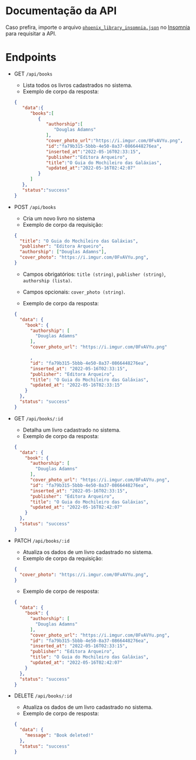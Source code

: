 # Documentação da API

Caso prefira, importe o arquivo [`phoenix_library_insomnia.json`](phoenix_library_insomnia.json) no [Insomnia](https://insomnia.rest/) para requisitar a API.

# Endpoints
- GET `/api/books`
  - Lista todos os livros cadastrados no sistema.
  - Exemplo de corpo da resposta:
  ```json
  {
     "data":{
        "books":[
           {
              "authorship":[
                 "Douglas Adamns"
              ],
              "cover_photo_url":"https://i.imgur.com/0FvAVYu.png",
              "id":"fa79b315-5bbb-4e50-8a37-0866448276ea",
              "inserted_at":"2022-05-16T02:33:15",
              "publisher":"Editora Arqueiro",
              "title":"O Guia do Mochileiro das Galáxias",
              "updated_at":"2022-05-16T02:42:07"
           }
        ]
     },
     "status":"success"
  }
  ```

- POST `/api/books`
  - Cria um novo livro no sistema
  - Exemplo de corpo da requisição:
  ```json
  {
    "title": "O Guia do Mochileiro das Galáxias",
    "publisher": "Editora Arqueiro",
    "authorship": ["Douglas Adamns"],
    "cover_photo": "https://i.imgur.com/0FvAVYu.png",
  }
  ```
    - Campos obrigatórios: `title (string)`, `publisher (string)`, `authorship (lista)`.
    - Campos opcionais: `cover_photo (string)`.

  - Exemplo de corpo da resposta:
  ```json
  {
    "data": {
      "book": {
        "authorship": [
          "Douglas Adamns"
        ],
        "cover_photo_url": "https://i.imgur.com/0FvAVYu.png"

        ,
        "id": "fa79b315-5bbb-4e50-8a37-0866448276ea",
        "inserted_at": "2022-05-16T02:33:15",
        "publisher": "Editora Arqueiro",
        "title": "O Guia do Mochileiro das Galáxias",
        "updated_at": "2022-05-16T02:33:15"
      }
    },
    "status": "success"
  }
  ```

- GET `/api/books/:id`
  - Detalha um livro cadastrado no sistema.
  - Exemplo de corpo da resposta:
  ```json
  {
    "data": {
      "book": {
        "authorship": [
          "Douglas Adamns"
        ],
        "cover_photo_url": "https://i.imgur.com/0FvAVYu.png",
        "id": "fa79b315-5bbb-4e50-8a37-0866448276ea",
        "inserted_at": "2022-05-16T02:33:15",
        "publisher": "Editora Arqueiro",
        "title": "O Guia do Mochileiro das Galáxias",
        "updated_at": "2022-05-16T02:42:07"
      }
    },
    "status": "success"
  }
  ```

- PATCH `/api/books/:id`
  - Atualiza os dados de um livro cadastrado no sistema.
  - Exemplo de corpo da requisição:
  ```json
  {
    "cover_photo": "https://i.imgur.com/0FvAVYu.png",
  }
  ```

  - Exemplo de corpo de resposta:
  ```json
  {
    "data": {
      "book": {
        "authorship": [
          "Douglas Adamns"
        ],
        "cover_photo_url": "https://i.imgur.com/0FvAVYu.png",
        "id": "fa79b315-5bbb-4e50-8a37-0866448276ea",
        "inserted_at": "2022-05-16T02:33:15",
        "publisher": "Editora Arqueiro",
        "title": "O Guia do Mochileiro das Galáxias",
        "updated_at": "2022-05-16T02:42:07"
      }
    },
    "status": "success"
  }
  ```

- DELETE `/api/books/:id`
  - Atualiza os dados de um livro cadastrado no sistema.
  - Exemplo de corpo de resposta:
  ```json
  {
    "data": {
      "message": "Book deleted!"
    },
    "status": "success"
  }
  ```
